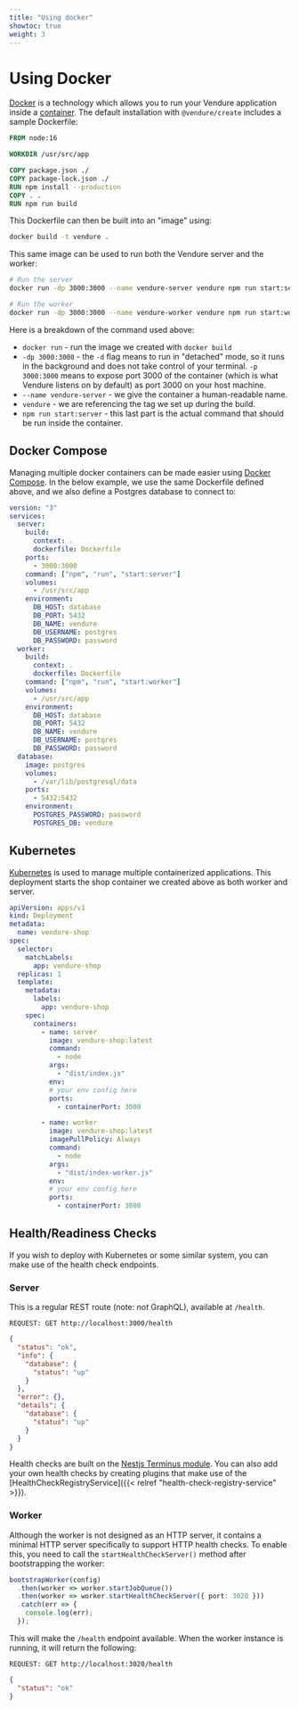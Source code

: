 ```yaml
---
title: "Using docker"
showtoc: true
weight: 3
---
```


# Using Docker

[Docker](https://docs.docker.com/) is a technology which allows you to run your Vendure application inside a [container](https://docs.docker.com/get-started/#what-is-a-container).
The default installation with `@vendure/create` includes a sample Dockerfile:

```Dockerfile
FROM node:16

WORKDIR /usr/src/app

COPY package.json ./
COPY package-lock.json ./
RUN npm install --production
COPY . .
RUN npm run build
```

This Dockerfile can then be built into an "image" using:

```sh
docker build -t vendure .
```

This same image can be used to run both the Vendure server and the worker:

```sh
# Run the server
docker run -dp 3000:3000 --name vendure-server vendure npm run start:server

# Run the worker
docker run -dp 3000:3000 --name vendure-worker vendure npm run start:worker
```

Here is a breakdown of the command used above:

- `docker run` - run the image we created with `docker build`
- `-dp 3000:3000` - the `-d` flag means to run in "detached" mode, so it runs in the background and does not take control of your terminal. `-p 3000:3000` means to expose port 3000 of the container (which is what Vendure listens on by default) as port 3000 on your host machine.
- `--name vendure-server` - we give the container a human-readable name.
- `vendure` - we are referencing the tag we set up during the build.
- `npm run start:server` - this last part is the actual command that should be run inside the container.

## Docker Compose

Managing multiple docker containers can be made easier using [Docker Compose](https://docs.docker.com/compose/). In the below example, we use 
the same Dockerfile defined above, and we also define a Postgres database to connect to:

```yaml
version: "3"
services:
  server:
    build:
      context: .
      dockerfile: Dockerfile
    ports:
      - 3000:3000
    command: ["npm", "run", "start:server"]
    volumes:
      - /usr/src/app
    environment:
      DB_HOST: database
      DB_PORT: 5432
      DB_NAME: vendure
      DB_USERNAME: postgres
      DB_PASSWORD: password
  worker:
    build:
      context: .
      dockerfile: Dockerfile
    command: ["npm", "run", "start:worker"]
    volumes:
      - /usr/src/app
    environment:
      DB_HOST: database
      DB_PORT: 5432
      DB_NAME: vendure
      DB_USERNAME: postgres
      DB_PASSWORD: password
  database:
    image: postgres
    volumes:
      - /var/lib/postgresql/data
    ports:
      - 5432:5432
    environment:
      POSTGRES_PASSWORD: password
      POSTGRES_DB: vendure
```

## Kubernetes

[Kubernetes](https://kubernetes.io/) is used to manage multiple containerized applications. 
This deployment starts the shop container we created above as both worker and server.

```yaml
apiVersion: apps/v1
kind: Deployment
metadata:
  name: vendure-shop
spec:
  selector:
    matchLabels:
      app: vendure-shop
  replicas: 1
  template:
    metadata:
      labels:
        app: vendure-shop
    spec:
      containers:
        - name: server
          image: vendure-shop:latest
          command:
            - node
          args:
            - "dist/index.js"
          env:
          # your env config here
          ports:
            - containerPort: 3000

        - name: worker
          image: vendure-shop:latest
          imagePullPolicy: Always
          command:
            - node
          args:
            - "dist/index-worker.js"
          env:
          # your env config here
          ports:
            - containerPort: 3000
```

## Health/Readiness Checks

If you wish to deploy with Kubernetes or some similar system, you can make use of the health check endpoints. 

### Server

This is a regular REST route (note: _not_ GraphQL), available at `/health`.

```text 
REQUEST: GET http://localhost:3000/health
```
 
```json
{
  "status": "ok",
  "info": {
    "database": {
      "status": "up"
    }
  },
  "error": {},
  "details": {
    "database": {
      "status": "up"
    }
  }
}
```

Health checks are built on the [Nestjs Terminus module](https://docs.nestjs.com/recipes/terminus). You can also add your own health checks by creating plugins that make use of the [HealthCheckRegistryService]({{< relref "health-check-registry-service" >}}).

### Worker

Although the worker is not designed as an HTTP server, it contains a minimal HTTP server specifically to support HTTP health checks. To enable this, you need to call the `startHealthCheckServer()` method after bootstrapping the worker:

```TypeScript
bootstrapWorker(config)
  .then(worker => worker.startJobQueue())
  .then(worker => worker.startHealthCheckServer({ port: 3020 }))
  .catch(err => {
    console.log(err);
  });
```
This will make the `/health` endpoint available. When the worker instance is running, it will return the following:

```text 
REQUEST: GET http://localhost:3020/health
```

```json
{
  "status": "ok"
}
```

